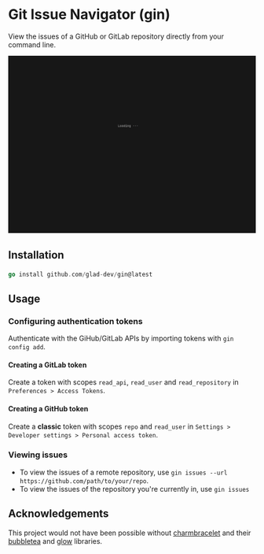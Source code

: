 # Git Issue Navigator (gin)

View the issues of a GitHub or GitLab repository directly from your command line.

![Gif showing gin's functionality](examples/issues.gif)

## Installation
```go
go install github.com/glad-dev/gin@latest
```

## Usage

### Configuring authentication tokens

Authenticate with the GiHub/GitLab APIs by importing tokens with ``gin config add``.

#### Creating a GitLab token

Create a token with scopes ``read_api``, ``read_user`` and ``read_repository`` in ``Preferences > Access Tokens``. 

#### Creating a GitHub token

Create a **classic** token with scopes ``repo`` and ``read_user`` in ``Settings > Developer settings > Personal access token``.

### Viewing issues

- To view the issues of a remote repository, use ``gin issues --url https://github.com/path/to/your/repo``.
- To view the issues of the repository you're currently in, use ``gin issues``

## Acknowledgements

This project would not have been possible without [charmbracelet](https://github.com/charmbracelet) and their
[bubbletea](https://github.com/charmbracelet/bubbletea) and [glow](https://github.com/charmbracelet/glow) libraries.
